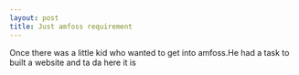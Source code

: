 ```yaml
---
layout: post
title: Just amfoss requirement
---
```

Once there was a little kid who wanted to get into amfoss.He had a task to built a website and ta da here it is
